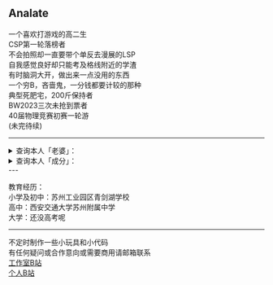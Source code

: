 ## Analate  
一个喜欢打游戏的高二生  
CSP第一轮落榜者  
不会拍照却一直要带个单反去漫展的LSP  
自我感觉良好却只能考及格线附近的学渣  
有时脑洞大开，做出来一点没用的东西  
一个穷B，吝啬鬼，一分钱都要计较的那种  
典型死肥宅，200斤保持者  
BW2023三次未抢到票者  
40届物理竞赛初赛一轮游  
(未完待续)   

---
<details>
<summary>查询本人「老婆」：</summary>
初音未来 穗月椛 鸢一折纸 星野瑠美衣 ……  
</details>
<details>
<summary>查询本人「成分」：</summary>
65%O 18%C 10%H
</details>
---

教育经历：  
小学及初中：苏州工业园区青剑湖学校  
高中：西安交通大学苏州附属中学  
大学：还没高考呢  

---

不定时制作一些小玩具和小代码  
有任何疑问或合作意向或需要商用请邮箱联系  
[工作室B站](https://space.bilibili.com/473292188)  
[个人B站](https://space.bilibili.com/96451240)
